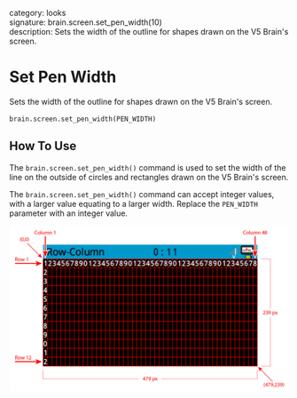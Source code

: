 category: looks  
signature: brain.screen.set_pen_width(10)  
description: Sets the width of the outline for shapes drawn on the V5 Brain's screen.  

# Set Pen Width

Sets the width of the outline for shapes drawn on the V5 Brain's screen.

```don
brain.screen.set_pen_width(PEN_WIDTH)
```

## How To Use

The `brain.screen.set_pen_width()` command is used to set the width of the line on the outside of circles and rectangles drawn on the V5 Brain's screen. 

The `brain.screen.set_pen_width()` command can accept integer values, with a larger value equating to a larger width. Replace the `PEN_WIDTH` parameter with an integer value.

![v5_row_column_brain](v5_row_column_brain.jpg)

<advanced>
</advanced>
